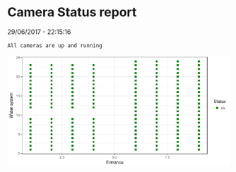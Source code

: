Camera Status report
================
29/06/2017 - 22:15:16

    All cameras are up and running

![](camreport_files/figure-markdown_github/unnamed-chunk-2-1.png)
